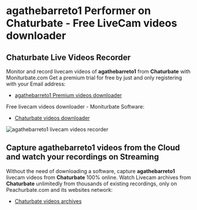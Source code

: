 # agathebarreto1 Performer on Chaturbate - Free LiveCam videos downloader

## Chaturbate Live Videos Recorder

Monitor and record livecam videos of **agathebarreto1** from **Chaturbate** with Moniturbate.com
Get a premium trial for free by just and only registering with your Email address:
* [agathebarreto1 Premium videos downloader](https://moniturbate.com/request-demo-licence-key.html)

Free livecam videos downloader - Moniturbate Software:
* [Chaturbate videos downloader](https://moniturbate.com/moniturbate-download-software.html)

![agathebarreto1 livecam videos recorder](https://peachurnet.com/templates/moniturbate-software.png)


## Capture agathebarreto1 videos from the Cloud and watch your recordings on Streaming

Without the need of downloading a software, capture **agathebarreto1** livecam videos from **Chaturbate** 100% online.
Watch Livecam archives from **Chaturbate** unlimitedly from thousands of existing recordings, only on Peachurbate.com and its websites network:
* [Chaturbate videos archives](https://peachurnet.com/)